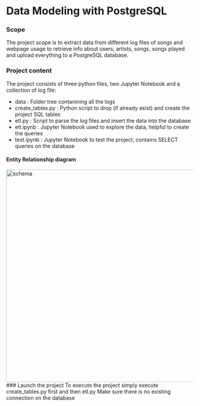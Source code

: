 # Data Modeling with PostgreSQL
### Scope
The project scope is to extract data from different log files of songs and webpage usage to retrieve info about 
users, artists, songs, songs played and upload everything to a PostgreSQL database.
### Project content
The project consists of three python files, two Jupyter Notebook and a collection of log file:
* data : Folder tree contanining all the logs
* create_tables.py : Python script to drop (if already exist) and create the project SQL tables
* etl.py : Script to parse the log files and insert the data into the database
* etl.ipynb : Jupyter Notebook used to explore the data, helpful to create the queries
* test.ipynb : Jupyter Notebook to test the project, contains SELECT queries on the database
#### Entity Relationship diagram
<img width="570" alt="schema" src="https://user-images.githubusercontent.com/36500094/134797883-1e13cc7e-a855-427b-a996-05f933ca21d5.png">
### Launch the project
To execute the project simply execute create_tables.py first and then etl.py
Make sure there is no existing connection on the database

